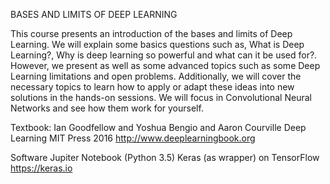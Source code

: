 BASES AND LIMITS OF DEEP LEARNING

This course presents an introduction of the bases and limits of Deep
Learning. We will explain some basics questions such as, What is
Deep Learning?, Why is deep learning so powerful and what can it be
used for?. However, we present as well as some advanced topics such
as some Deep Learning limitations and open problems. Additionally,
we will cover the necessary topics to learn how to apply or adapt
these ideas into new solutions in the hands-on sessions. We will
focus in Convolutional Neural Networks and see how them work
for yourself.

Textbook:
Ian Goodfellow and Yoshua Bengio and Aaron Courville
Deep Learning
MIT Press 2016
http://www.deeplearningbook.org

Software
Jupiter Notebook (Python 3.5)
Keras (as wrapper) on TensorFlow
https://keras.io
